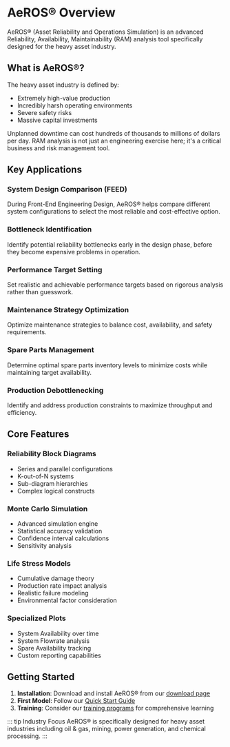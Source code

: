 # AeROS® Overview

AeROS® (Asset Reliability and Operations Simulation) is an advanced Reliability, Availability, Maintainability (RAM) analysis tool specifically designed for the heavy asset industry.

## What is AeROS®?

The heavy asset industry is defined by:
- Extremely high-value production
- Incredibly harsh operating environments  
- Severe safety risks
- Massive capital investments

Unplanned downtime can cost hundreds of thousands to millions of dollars per day. RAM analysis is not just an engineering exercise here; it's a critical business and risk management tool.

## Key Applications

### System Design Comparison (FEED)
During Front-End Engineering Design, AeROS® helps compare different system configurations to select the most reliable and cost-effective option.

### Bottleneck Identification
Identify potential reliability bottlenecks early in the design phase, before they become expensive problems in operation.

### Performance Target Setting
Set realistic and achievable performance targets based on rigorous analysis rather than guesswork.

### Maintenance Strategy Optimization
Optimize maintenance strategies to balance cost, availability, and safety requirements.

### Spare Parts Management
Determine optimal spare parts inventory levels to minimize costs while maintaining target availability.

### Production Debottlenecking
Identify and address production constraints to maximize throughput and efficiency.

## Core Features

### Reliability Block Diagrams
- Series and parallel configurations
- K-out-of-N systems
- Sub-diagram hierarchies
- Complex logical constructs

### Monte Carlo Simulation
- Advanced simulation engine
- Statistical accuracy validation
- Confidence interval calculations
- Sensitivity analysis

### Life Stress Models
- Cumulative damage theory
- Production rate impact analysis
- Realistic failure modeling
- Environmental factor consideration

### Specialized Plots
- System Availability over time
- System Flowrate analysis
- Spare Availability tracking
- Custom reporting capabilities

## Getting Started

1. **Installation**: Download and install AeROS® from our [download page](/download)
2. **First Model**: Follow our [Quick Start Guide](/documentation/aeros/quick-start)
3. **Training**: Consider our [training programs](/training) for comprehensive learning

::: tip Industry Focus
AeROS® is specifically designed for heavy asset industries including oil & gas, mining, power generation, and chemical processing.
:::